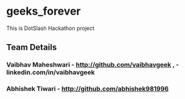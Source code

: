 # geeks_forever
This is DotSlash Hackathon project


## Team Details 
### Vaibhav Maheshwari - http://github.com/vaibhavgeek , - linkedin.com/in/vaibhavgeek

### Abhishek Tiwari - http://github.com/abhishek981996

